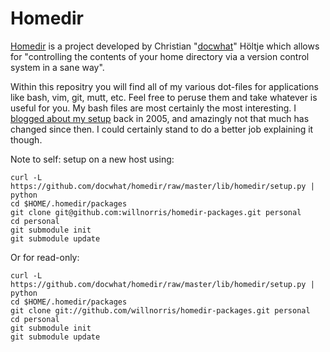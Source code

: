 # Homedir #

[Homedir][] is a project developed by Christian "[docwhat](/docwhat)" Höltje
which allows for "controlling the contents of your home directory via a version
control system in a sane way".

Within this repositry you will find all of my various dot-files for
applications like bash, vim, git, mutt, etc.  Feel free to peruse them and take
whatever is useful for you.  My bash files are most certainly the most
interesting.  I [blogged about my setup][] back in 2005, and amazingly not that
much has changed since then.  I could certainly stand to do a better job
explaining it though.

[Homedir]: https://github.com/docwhat/homedir
[blogged about my setup]: http://willnorris.com/2005/03/bashrc

Note to self: setup on a new host using:

    curl -L https://github.com/docwhat/homedir/raw/master/lib/homedir/setup.py | python
    cd $HOME/.homedir/packages
    git clone git@github.com:willnorris/homedir-packages.git personal
    cd personal
    git submodule init
    git submodule update

Or for read-only:

    curl -L https://github.com/docwhat/homedir/raw/master/lib/homedir/setup.py | python
    cd $HOME/.homedir/packages
    git clone git://github.com/willnorris/homedir-packages.git personal
    cd personal
    git submodule init
    git submodule update

<!-- vim: set ft=mkd :-->
